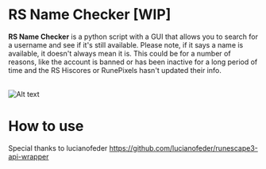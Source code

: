 # RS Name Checker [WIP]
<strong>RS Name Checker</strong> is a python script with a GUI that allows you to search for a username and see if it's still available. Please note, if it says a name is available, it doesn't always mean it is. This could be for a number of reasons, like the account is banned or has been inactive for a long period of time and the RS Hiscores or RunePixels hasn't updated their info. <br /> 
<br />

![Alt text](https://i.imgur.com/RhAlhWm.png "Optional title")
 
 # How to use
 
 Special thanks to lucianofeder
https://github.com/lucianofeder/runescape3-api-wrapper
